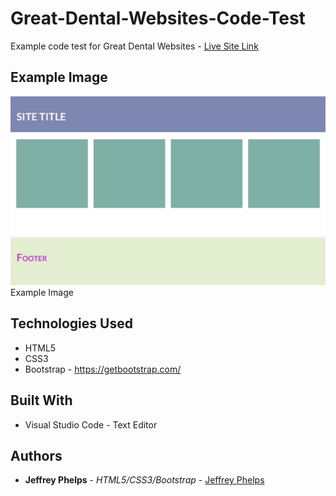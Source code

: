 # Great-Dental-Websites-Code-Test
Example code test for Great Dental Websites - [Live Site Link](https://jeffreyphelps.github.io/Great-Dental-Websites-Code-Test/)

## Example Image

![Screen shot](GDWCodeTest.jpg)
Example Image

## Technologies Used
- HTML5
- CSS3
- Bootstrap - https://getbootstrap.com/

## Built With

* Visual Studio Code - Text Editor

## Authors

* **Jeffrey Phelps** - *HTML5/CSS3/Bootstrap* - [Jeffrey Phelps](https://github.com/JeffreyPhelps)

